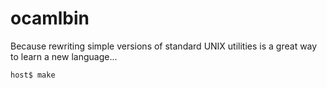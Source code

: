 # ocamlbin

Because rewriting simple versions of standard UNIX utilities is a great way
to learn a new language...

    host$ make
